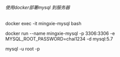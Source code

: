 ###### 使用docker部署mysql 到服务器



docker exec -it mingxie-mysql bash



docker run --name mingxie-mysql -p 3306:3306 -e MYSQL_ROOT_PASSWORD=chai1234 -d mysql:5.7


mysql -u root -p

